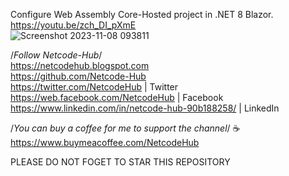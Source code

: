 Configure Web Assembly Core-Hosted project in .NET 8 Blazor. <br/>
https://youtu.be/zch_DI_pXmE<br/>
![Screenshot 2023-11-08 093811](https://github.com/Netcode-Hub/DemoConfigureWebAssemblyCoreHostedSolution/assets/110794348/99798b5a-a2e2-4b34-a7ac-d7f7adca4712) <br/>

/*Follow Netcode-Hub*/ <br/>
https://netcodehub.blogspot.com <br/> 
https://github.com/Netcode-Hub <br/>
https://twitter.com/NetcodeHub | Twitter <br/>
https://web.facebook.com/NetcodeHub | Facebook <br/>
https://www.linkedin.com/in/netcode-hub-90b188258/ | LinkedIn <br/>

/*You can buy a coffee for me to support the channel*/ ☕️ <br/>
https://www.buymeacoffee.com/NetcodeHub <br/>

PLEASE DO NOT FOGET TO STAR THIS REPOSITORY<br/>
